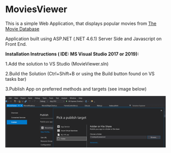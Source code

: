 # MoviesViewer

This is a simple Web Application, that displays popular movies from [The Movie Database](https://www.themoviedb.org/)

Application built using ASP.NET (.NET 4.6.1) Server Side and Javascript on Front End.

**Installation Instructions ( IDE: MS Visual Studio 2017 or 2019):**

1.Add the solution to VS Studio (MovieViewer.sln)

2.Build the Solution (Ctrl+Shift+B or using the Build button found on VS tasks bar)

3.Publish App on preferred methods and targets  (see image below)

![Screenshot](Publish.png)
